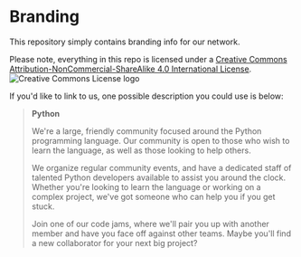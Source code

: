 Branding
========

This repository simply contains branding info for our network.

Please note, everything in this repo is licensed under a 
[Creative Commons Attribution-NonCommercial-ShareAlike 4.0 International License](https://creativecommons.org/licenses/by-nc-sa/4.0/). ![Creative Commons License logo](https://i.creativecommons.org/l/by-nc-sa/4.0/88x31.png)

If you'd like to link to us, one possible description you could use is below:

> **Python**
> 
> We're a large, friendly community focused around the Python programming language. Our community is open to those who wish to learn the language, as well as those looking to help others. 
> 
> We organize regular community events, and have a dedicated staff of talented Python developers available to assist you around the clock. Whether you're looking to learn the language or working on a complex project, we've got someone who can help you if you get stuck.
> 
> Join one of our code jams, where we'll pair you up with another member and have you face off against other teams. Maybe you'll find a new collaborator for your next big project?
